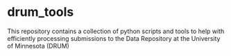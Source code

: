 # drum_tools
This repository contains a collection of python scripts and tools to help with efficiently processing submissions to the Data Repository at the University of Minnesota (DRUM)
